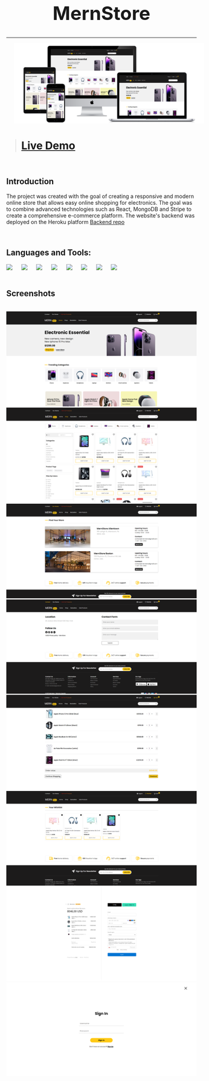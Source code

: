 <h1 align="center" style="font-size: 50px">MernStore</h1>
<hr>
<img src="./src/assets/readme-images/all-devices-black.png" width="1000" style="margin-left: 20px">

<br />

> # [Live Demo](https://mern-store-app.netlify.app/)  

<br />

## Introduction

The project was created with the goal of creating a responsive and modern online store that allows easy online shopping for electronics. The goal was to combine advanced technologies such as React, MongoDB and Stripe to create a comprehensive e-commerce platform. The website's backend was deployed on the Heroku platform [Backend repo](https://github.com/JakubKrawiec2001/Mernstore---backend)  

<br />

## Languages and Tools:
<div>
  <img width=80px src="https://cdn.iconscout.com/icon/free/png-512/free-react-1-282599.png?f=webp&w=256">&nbsp; &nbsp; &nbsp;
  <img width=80px src="https://cdn.iconscout.com/icon/free/png-512/free-typescript-1174965.png?f=webp&w=256">&nbsp; &nbsp; &nbsp;
  <img width=80px src="https://seeklogo.com/images/N/nodejs-logo-FBE122E377-seeklogo.com.png">&nbsp; &nbsp; &nbsp;
  <img width=80px src="https://cdn.iconscout.com/icon/free/png-512/free-mongodb-3-1175138.png?f=webp&w=256">&nbsp; &nbsp; &nbsp;
  <img width=80px src="https://cdn.iconscout.com/icon/free/png-512/free-stripe-3521744-2945188.png?f=webp&w=256">&nbsp; &nbsp; &nbsp;
  <img width=80px src="https://cdn.iconscout.com/icon/free/png-512/free-heroku-9-1175212.png?f=webp&w=256">&nbsp; &nbsp; &nbsp;
  <img width=80px src="https://encrypted-tbn0.gstatic.com/images?q=tbn:ANd9GcSsTGKB21_5dpTYwXze9c4qIcxyWKIH60ijLO_3UDf2wVIjDf68fcfwaU2Ik8N-bx8nWzA&usqp=CAU">&nbsp; &nbsp; &nbsp;
  <img width=80px src="https://cdn.iconscout.com/icon/free/png-512/free-sass-226054.png?f=webp&w=256">&nbsp; &nbsp; &nbsp;
</div>

</br>

## Screenshots

<br />

<img src="./src/assets/readme-images/home.png">
<img src="./src/assets/readme-images/shop.png">
<img src="./src/assets/readme-images/stores.png">
<img src="./src/assets/readme-images/contact.png">
<img src="./src/assets/readme-images/cart.png">
<img src="./src/assets/readme-images/wishlist.png">
<img src="./src/assets/readme-images/checkout.png">
<img src="./src/assets/readme-images/login.png">

